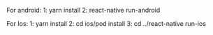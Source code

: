 For android:
1: yarn install
2: react-native run-android

For Ios:
1: yarn install
2: cd ios/pod install
3: cd ../react-native run-ios
